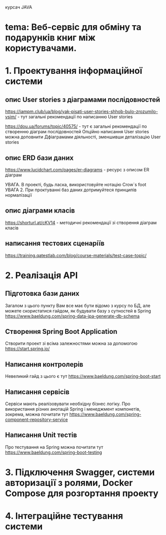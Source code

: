 курсач JAVA
# tema: Веб-сервіс для обміну та подарунків книг між користувачами.
# 1. Проектування інформаційної системи
## опис User stories з діаграмами послідовностей
https://iampm.club/ua/blog/yak-pisati-user-stories-shhob-bulo-zrozumilo-vsim/ - тут загальні рекомендації по написанню User stories

https://dou.ua/forums/topic/40575/ - тут є загальні рекомендації по створенню діаграм послідовностей
Опційно написання User stories можна доповнити Дфіаграмами діяльності, зменшивши деталізацію User stories

## опис ERD бази даних
https://www.lucidchart.com/pages/er-diagrams - ресурс з описом ER діаграм

УВАГА. В проекті, будь ласка, використовуйте нотацію Crow`s foot
УВАГА 2. При проктуванні баз даних дотримуйтеся принципів нормалізації

## опис діаграми класів
https://shorturl.at/cKV14 - методичні рекомендації зі створення діаграм класів

## написання тестових сценаріїв
https://training.qatestlab.com/blog/course-materials/test-case-topic/

# 2. Реалізація API
## Підготовка бази даних
Загалом з цього пункту Вам все має бути відомо з курсу по БД, але можете скористатися гайдом, як будувати базу з сутностей в Spring
https://www.baeldung.com/spring-data-jpa-generate-db-schema
## Створення Spring Boot Application 
Створити проект зі всіма залежностями можна за допомогою https://start.spring.io/
## Написання контролерів
Невеликий гайд з цього є тут
https://www.baeldung.com/spring-boot-start
## Написання сервісів
Сервіси мають реалізовувати необхідну бізнес логіку. Про використання різних анотацій Spring і менеджмент компонетів, зокрема, можна почитати тут 
https://www.baeldung.com/spring-component-repository-service
## Написання Unit тестів
Про тестування на Spring можна почитати тут
https://www.baeldung.com/spring-boot-testing

# 3. Підключення Swagger, системи авторизації з ролями, Docker Compose для розгортання проекту

# 4. Інтеграційне тестування системи
